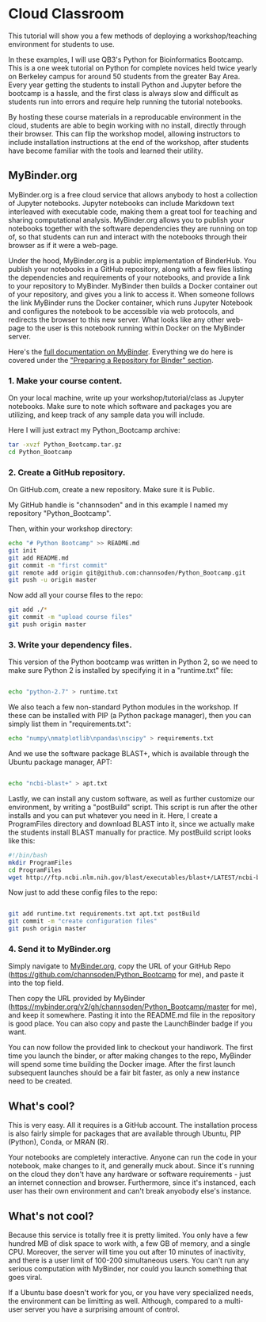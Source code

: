 # Cloud Classroom

This tutorial will show you a few methods of deploying a workshop/teaching environment for students to use.

In these examples, I will use QB3's Python for Bioinformatics Bootcamp. This is a one week tutorial on Python for complete novices held twice yearly on Berkeley campus for around 50 students from the greater Bay Area. Every year getting the students to install Python and Jupyter before the bootcamp is a hassle, and the first class is always slow and difficult as students run into errors and require help running the tutorial notebooks.

By hosting these course materials in a reproducable environment in the cloud, students are able to begin working with no install, directly through their browser. This can flip the workshop model, allowing instructors to include installation instructions at the end of the workshop, after students have become familiar with the tools and learned their utility.

## MyBinder.org

MyBinder.org is a free cloud service that allows anybody to host a collection of Jupyter notebooks. Jupyter notebooks can include Markdown text interleaved with executable code, making them a great tool for teaching and sharing computational analysis. MyBinder.org allows you to publish your notebooks together with the software dependencies they are running on top of, so that students can run and interact with the notebooks through their browser as if it were a web-page.

Under the hood, MyBinder.org is a public implementation of BinderHub. You publish your notebooks in a GitHub repository, along with a few files listing the dependencies and requirements of your notebooks, and provide a link to your repository to MyBinder. MyBinder then builds a Docker container out of your repository, and gives you a link to access it. When someone follows the link MyBinder runs the Docker container, which runs Jupyter Notebook and configures the notebook to be accessible via web protocols, and redirects the browser to this new server. What looks like any other web-page to the user is this notebook running within Docker on the MyBinder server.

Here's the [full documentation on MyBinder](https://mybinder.readthedocs.io/en/latest/). Everything we do here is covered under the ["Preparing a Repository for Binder" section](https://mybinder.readthedocs.io/en/latest/using.html#preparing-a-repository-for-binder).

### 1. Make your course content.

On your local machine, write up your workshop/tutorial/class as Jupyter notebooks. Make sure to note which software and packages you are utilizing, and keep track of any sample data you will include.

Here I will just extract my Python_Bootcamp archive:

```bash
tar -xvzf Python_Bootcamp.tar.gz
cd Python_Bootcamp

```

### 2. Create a GitHub repository.

On GitHub.com, create a new repository. Make sure it is Public.

My GitHub handle is "channsoden" and in this example I named my repository "Python_Bootcamp".

Then, within your workshop directory:
```bash
echo "# Python Bootcamp" >> README.md
git init
git add README.md
git commit -m "first commit"
git remote add origin git@github.com:channsoden/Python_Bootcamp.git
git push -u origin master
```

Now add all your course files to the repo:
```bash
git add ./*
git commit -m "upload course files"
git push origin master
```

### 3. Write your dependency files.

This version of the Python bootcamp was written in Python 2, so we need to make sure Python 2 is installed by specifying it in a "runtime.txt" file:

```bash

echo "python-2.7" > runtime.txt

```

We also teach a few non-standard Python modules in the workshop. If these can be installed with PIP (a Python package manager), then you can simply list them in "requirements.txt":

```bash
echo "numpy\nmatplotlib\npandas\nscipy" > requirements.txt

```

And we use the software package BLAST+, which is available through the Ubuntu package manager, APT:

```bash

echo "ncbi-blast+" > apt.txt

```

Lastly, we can install any custom software, as well as further customize our environment, by writing a "postBuild" script. This script is run after the other installs and you can put whatever you need in it. Here, I create a ProgramFiles directory and download BLAST into it, since we actually make the students install BLAST manually for practice. My postBuild script looks like this:

```bash
#!/bin/bash
mkdir ProgramFiles
cd ProgramFiles
wget http://ftp.ncbi.nlm.nih.gov/blast/executables/blast+/LATEST/ncbi-blast-2.7.1+-x64-linux.tar.gz

```

Now just to add these config files to the repo:

```bash

git add runtime.txt requirements.txt apt.txt postBuild
git commit -m "create configuration files"
git push origin master

```

### 4. Send it to MyBinder.org

Simply navigate to [MyBinder.org](https://mybinder.org), copy the URL of your GitHub Repo (https://github.com/channsoden/Python_Bootcamp for me), and paste it into the top field.

Then copy the URL provided by MyBinder (https://mybinder.org/v2/gh/channsoden/Python_Bootcamp/master for me), and keep it somewhere. Pasting it into the README.md file in the repository is  good place. You can also copy and paste the LaunchBinder badge if you want.

You can now follow the provided link to checkout your handiwork. The first time you launch the binder, or after making changes to the repo, MyBinder will spend some time building the Docker image. After the first launch subsequent launches should be a fair bit faster, as only a new instance need to be created.

## What's cool?

This is very easy. All it requires is a GitHub account. The installation process is also fairly simple for packages that are available through Ubuntu, PIP (Python), Conda, or MRAN (R).

Your notebooks are completely interactive. Anyone can run the code in your notebook, make changes to it, and generally muck about. Since it's running on the cloud they don't have any hardware or software requirements - just an internet connection and browser. Furthermore, since it's instanced, each user has their own environment and can't break anyobody else's instance.

## What's not cool?

Because this service is totally free it is pretty limited. You only have a few hundred MB of disk space to work with, a few GB of memory, and a single CPU. Moreover, the server will time you out after 10 minutes of inactivity, and there is a user limit of 100-200 simultaneous users. You can't run any serious computation with MyBinder, nor could you launch something that goes viral.

If a Ubuntu base doesn't work for you, or you have very specialized needs, the environment can be limitting as well. Although, compared to a multi-user server you have a surprising amount of control.
